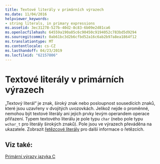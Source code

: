 ```yaml
---
title: Textové literály v primárních výrazech
ms.date: 11/04/2016
helpviewer_keywords:
- string literals, in primary expressions
ms.assetid: 3ec31278-527b-40d2-8c83-6b09e2d81ca6
ms.openlocfilehash: 64559a190a85c6c90450c9194052c783bd5d9294
ms.sourcegitcommit: 0ab61bc3d2b6cfbd52a16c6ab2b97a8ea1864f12
ms.translationtype: MT
ms.contentlocale: cs-CZ
ms.lasthandoff: 04/23/2019
ms.locfileid: "62157806"
---
```

# <a name="string-literals-in-primary-expressions"></a>Textové literály v primárních výrazech

„Textový literál“ je znak, široký znak nebo posloupnost sousedících znaků, které jsou uzavřeny v dvojitých uvozovkách. Jelikož nejde o proměnné, nemohou být textové literály ani jejich prvky levým operandem operace přiřazení. Typem textového literálu je pole typu `char` (nebo pole typu `wchar_t` pro literály širokých znaků). Pole jsou ve výrazech převáděna na ukazatele. Zobrazit [řetězcové literály](../c-language/c-string-literals.md) pro další informace o řetězcích.

## <a name="see-also"></a>Viz také:

[Primární výrazy jazyka C](../c-language/c-primary-expressions.md)
